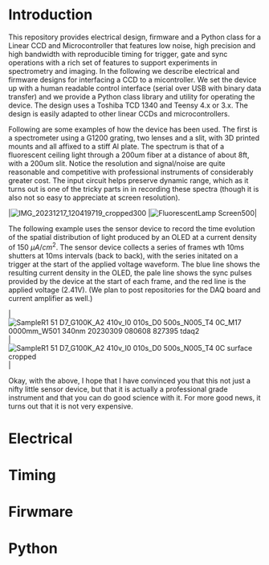 


# Introduction
This repository provides electrical design, firmware and a Python class for a Linear CCD and Microcontroller that features low noise, high precision and high bandwidth with reproducible timing for trigger, gate and sync operations with a rich set of features to support experiments in spectrometry and imaging.  In the following we describe electrical and firmware designs for interfacing a CCD to a micontroller.  We set the device up with a human readable control interface (serial over USB with binary data transfer) and we provide a Python class library and utility for operating the device.  The design uses a Toshiba TCD 1340 and Teensy 4.x or 3.x.  The design is easily adapted to other linear CCDs and microcontrollers.

Following are some examples of how the device has been used.  The first is a spectrometer using a G1200 grating, two lenses and a slit, with 3D printed mounts and all affixed to a stiff Al plate.  The spectrum is that of a fluorescent ceiling light through a 200um fiber at a distance of about 8ft, with a 200um slit.  Notice the resolution and signal/noise are quite reasonable and competitive with professional instruments of considerably greater cost.  The input circuit helps preserve dynamic range, which as it turns out is one of the tricky parts in in recording these spectra (though it is also not so easy to appreciate at screen resolution).

|![IMG_20231217_120419719_cropped300](https://github.com/drmcnelson/Linear-CCD-with-LTSpice-KiCAD-Firmware-and-Python-Library/assets/38619857/de198b21-05c3-4d13-88c1-3835d190116e) |![FluorescentLamp Screen500](https://github.com/drmcnelson/Linear-CCD-with-LTSpice-KiCAD-Firmware-and-Python-Library/assets/38619857/6d012101-5bae-4bd2-b496-b92bc3603f1b)|


The following example uses the sensor device to record the time evolution of the spatial distribution of light produced by an OLED at a current density of 150 $\mu A/cm^2$.  The sensor device collects a series of frames wth 10ms shutters at 10ms intervals (back to back), with the series initated on a trigger at the start of the applied voltage waveform. The blue line shows the resulting current density in the OLED, the pale line shows the sync pulses provided by the device at the start of each frame, and the red line is the applied voltage (2.41V).  (We plan to post repositories for the DAQ board and current amplifier as well.)

|![SampleR1 51 D7_G100K_A2 410v_I0 010s_D0 500s_N005_T4 0C_M17 0000mm_W501 340nm 20230309 080608 827395 tdaq2](https://github.com/drmcnelson/Linear-CCD-with-LTSpice-KiCAD-Firmware-and-Python-Library/assets/38619857/93a6eb79-6a26-4ebe-8d46-3b25e46819c1)|![SampleR1 51 D7_G100K_A2 410v_I0 010s_D0 500s_N005_T4 0C surface cropped](https://github.com/drmcnelson/Linear-CCD-with-LTSpice-KiCAD-Firmware-and-Python-Library/assets/38619857/c7ad51c5-3052-4c0e-905a-4b4ebf87df7e)|

Okay, with the above, I hope that I have convinced you that this not just a nifty little sensor device, but that it is actually a professional grade instrument and that you can do good science with it.  For more good news, it turns out that it is not very expensive.




# Electrical

# Timing

# Firwmare

# Python
